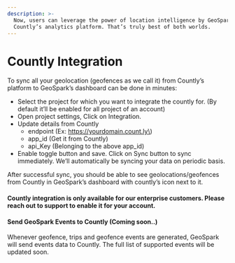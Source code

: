 ```yaml
---
description: >-
  Now, users can leverage the power of location intelligence by GeoSpark and
  Countly’s analytics platform. That’s truly best of both worlds.
---
```


# Countly Integration

To sync all your geolocation \(geofences as we call it\) from Countly’s platform to GeoSpark’s dashboard can be done in minutes:

* Select the project for which you want to integrate the countly for. \(By default it’ll be enabled for all project of an account\)
* Open project settings, Click on Integration.
* Update details from Countly
  * endpoint \(Ex: https://yourdomain.count.ly\)
  * app\_id \(Get it from Countly\)
  * api\_Key \(Belonging to the above app\_id\)
* Enable toggle button and save. Click on Sync button to sync immediately. We’ll automatically be syncing your data on periodic basis.

After successful sync, you should be able to see geolocations/geofences from Countly in GeoSpark’s dashboard with countly’s icon next to it.

#### Countly integration is only available for our enterprise customers. Please reach out to support to enable it for your account.



#### Send GeoSpark Events to Countly \(Coming soon..\)

Whenever geofence, trips and geofence events are generated, GeoSpark will send events data to Countly. The full list of supported events will be updated soon.





